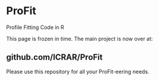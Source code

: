 # ProFit
Profile Fitting Code in R

This page is frozen in time. The main project is now over at:

## github.com/ICRAR/ProFit

Please use this repository for all your ProFit-eering needs.

